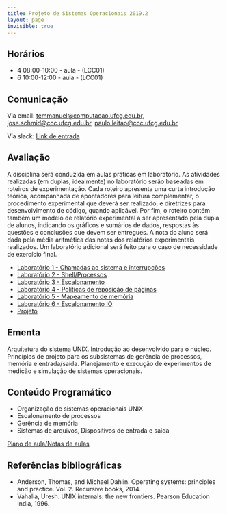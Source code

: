 ```yaml
---
title: Projeto de Sistemas Operacionais 2019.2
layout: page
invisible: true
---
```


## Horários

* 4 08:00-10:00 - aula - (LCC01)
* 6 10:00-12:00 - aula - (LCC01)

## Comunicação

Via email: temmanuel@computacao.ufcg.edu.br, jose.schmid@ccc.ufcg.edu.br, paulo.leitao@ccc.ufcg.edu.br

Via slack: [Link de entrada](https://join.slack.com/t/prso-ufcg-20192/shared_invite/enQtNzIzNDk1ODcwMDA3LTA4MzAxNDM2Njk1ZjdmMDRlOWY4MzhmNmRlYjI5Mjk3NTI1Mzc5YjJjMjA0YWJkYTVhZDdiYTAwMDM1OGI5MmQ)

## Avaliação
A disciplina será conduzida em aulas práticas em laboratório. As atividades realizadas (em duplas, idealmente) no laboratório serão baseadas em roteiros de experimentação. Cada roteiro apresenta uma curta introdução teórica, acompanhada de apontadores para leitura complementar, o procedimento experimental que deverá ser realizado, e diretrizes para desenvolvimento de código, quando aplicável. Por fim, o roteiro contém também um modelo de relatório experimental a ser apresentado pela dupla de alunos, indicando os gráficos e sumários de dados, respostas às questões e conclusões que devem ser entregues. A nota do aluno será dada pela média aritmética das notas dos relatórios experimentais realizados. Um laboratório adicional será feito para o caso de necessidade de exercício final.

* [Laboratório 1 - Chamadas ao sistema e interrupções](https://docs.google.com/document/d/1_mOreSg3WUoJoFkJNposeLdlqk7OTJNN_jMKg43_Jj4/edit)
* [Laboratório 2 - Shell/Processos](https://docs.google.com/document/d/1Qtqq0Z-ggp1Yd0nuN9I82mWfr7dm5h6rucLzuJi-tVY/edit?usp=sharing)
* [Laboratório 3 - Escalonamento](https://docs.google.com/document/d/1hh2YBXuwQ6uSPhZ-UJW6w9fi_sSK1U2aYB_tyU9xLlk/edit)
* [Laboratório 4 - Políticas de reposição de páginas](https://docs.google.com/document/d/11j7tfYe3jL7rXVhFavk3nk73qKw4tgdTqAGeeno3BpU/edit?usp=sharing)
* [Laboratório 5 - Mapeamento de memória](https://docs.google.com/document/d/13kkjmzw_iDjvyuwBuybhapTljJGtitX33YtnKDxJOfI/edit?usp=sharing)
* [Laboratório 6 - Escalonamento IO](https://docs.google.com/document/d/1IZDIYPZ3eWPFRnd87CHeZozkYMg6PYpKmCF4sozDTnY/edit?usp=sharing)
* [Projeto](https://docs.google.com/spreadsheets/d/18FhnfZ9CtSiiBfjQGR0gtuQy-6o_9JHTbXeKf2l4s8I/edit?usp=sharing)

## Ementa
Arquitetura do sistema UNIX. Introdução ao desenvolvido para o núcleo. Princípios de projeto para os subsistemas de gerência de processos, memória e entrada/saída. Planejamento e execução de experimentos de medição e simulação de sistemas operacionais.

## Conteúdo Programático

* Organização de sistemas operacionais UNIX
* Escalonamento de processos
* Gerência de memória
* Sistemas de arquivos, Dispositivos de entrada e saída

[Plano de aula/Notas de aulas](https://docs.google.com/spreadsheets/d/18FhnfZ9CtSiiBfjQGR0gtuQy-6o_9JHTbXeKf2l4s8I/edit?usp=sharing)

## Referências bibliográficas

* Anderson, Thomas, and Michael Dahlin. Operating systems: principles and practice. Vol. 2. Recursive books, 2014.
* Vahalia, Uresh. UNIX internals: the new frontiers. Pearson Education India, 1996.
